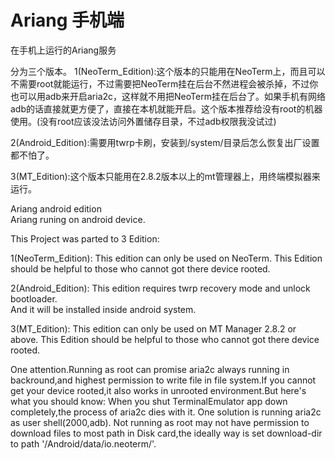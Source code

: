 # Ariang 手机端
在手机上运行的Ariang服务

分为三个版本。
1(NeoTerm_Edition):这个版本的只能用在NeoTerm上，而且可以不需要root就能运行，不过需要把NeoTerm挂在后台不然进程会被杀掉，不过你也可以用adb来开启aria2c，这样就不用把NeoTerm挂在后台了。如果手机有网络adb的话直接就更方便了，直接在本机就能开启。这个版本推荐给没有root的机器使用。(没有root应该没法访问外置储存目录，不过adb权限我没试过)

2(Android_Edition):需要用twrp卡刷，安装到/system/目录后怎么恢复出厂设置都不怕了。

3(MT_Edition):这个版本只能用在2.8.2版本以上的mt管理器上，用终端模拟器来运行。

Ariang android edition<br>
Ariang runing on android device.

This Project was parted to 3 Edition:
 
1(NeoTerm_Edition):
This edition can only be used on NeoTerm.
This Edition should be helpful to those who cannot got there device rooted.


2(Android_Edition):
This edition requires twrp recovery mode and unlock bootloader.<br>
And it will be installed inside android system.


3(MT_Edition):
This edition can only be used on MT Manager 2.8.2 or above.
This Edition should be helpful to those who cannot got there device rooted.




One attention.Running as root can promise aria2c always running in backround,and highest permission to write file in file system.If you cannot get your device rooted,it also works in unrooted environment.But here's what you should know:
When you shut TerminalEmulator app down completely,the process of aria2c dies with it.
One solution is running aria2c as user shell(2000,adb).
Not running as root may not have permission to download files to most path in Disk card,the ideally way is set download-dir to path '<DISK>/Android/data/io.neoterm/'.
<br>